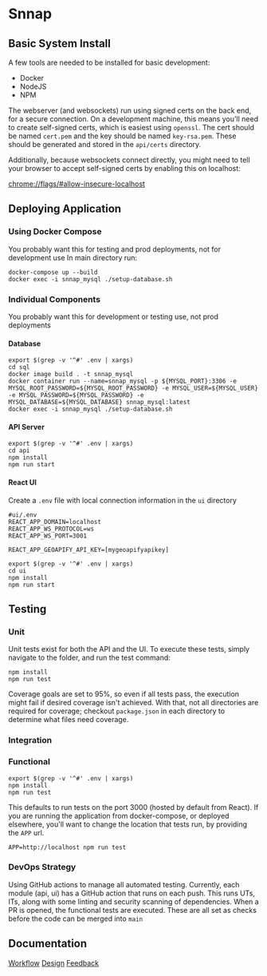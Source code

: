 # Snnap

## Basic System Install
A few tools are needed to be installed for basic development:
* Docker
* NodeJS
* NPM

The webserver (and websockets) run using signed certs on the back end, for a secure connection.
On a development machine, this means you'll need to create self-signed certs, which is easiest
using `openssl`. The cert should be named `cert.pem` and the key should be named `key-rsa.pem`.
These should be generated and stored in the `api/certs` directory.

Additionally, because websockets connect directly, you might need to tell your browser to accept
self-signed certs by enabling this on localhost:

[chrome://flags/#allow-insecure-localhost](chrome://flags/#allow-insecure-localhost)


## Deploying Application
### Using Docker Compose
You probably want this for testing and prod deployments, not for development use
In main directory run:
```shell
docker-compose up --build
docker exec -i snnap_mysql ./setup-database.sh
```
### Individual Components
You probably want this for development or testing use, not prod deployments 
#### Database
```shell
export $(grep -v '^#' .env | xargs)
cd sql
docker image build . -t snnap_mysql
docker container run --name=snnap_mysql -p ${MYSQL_PORT}:3306 -e MYSQL_ROOT_PASSWORD=${MYSQL_ROOT_PASSWORD} -e MYSQL_USER=${MYSQL_USER} -e MYSQL_PASSWORD=${MYSQL_PASSWORD} -e MYSQL_DATABASE=${MYSQL_DATABASE} snnap_mysql:latest
docker exec -i snnap_mysql ./setup-database.sh
```

#### API Server
```shell
export $(grep -v '^#' .env | xargs)
cd api
npm install
npm run start
```

#### React UI
Create a `.env` file with local connection information in the `ui` directory
```shell
#ui/.env
REACT_APP_DOMAIN=localhost
REACT_APP_WS_PROTOCOL=ws
REACT_APP_WS_PORT=3001

REACT_APP_GEOAPIFY_API_KEY=[mygeoapifyapikey]
```
```shell
export $(grep -v '^#' .env | xargs)
cd ui
npm install
npm run start
```

## Testing

### Unit
Unit tests exist for both the API and the UI. To execute these tests, simply navigate 
to the folder, and run the test command:
```shell
npm install
npm run test
```
Coverage goals are set to 95%, so even if all tests pass, the execution might fail 
if desired coverage isn't achieved. With that, not all directories are required for
coverage; checkout `package.json` in each directory to determine what files need
coverage.

### Integration

### Functional
```shell
export $(grep -v '^#' .env | xargs)
npm install
npm run test
```
This defaults to run tests on the port 3000 (hosted by default from React).
If you are running the application from docker-compose, or deployed elsewhere, you'll
want to change the location that tests run, by providing the `APP` url.
```shell
APP=http://localhost npm run test
```

### DevOps Strategy
Using GitHub actions to manage all automated testing. Currently, each module (api, ui) has
a GitHub action that runs on each push. This runs UTs, ITs, along with some linting and 
security scanning of dependencies.
When a PR is opened, the functional tests are executed.
These are all set as checks before the code can be merged into `main`

## Documentation

[Workflow](https://docs.google.com/presentation/d/1BjzJkv9XqFue_Srer7AKXsyXZ8qBxGLwcC6cHl9HGp4/edit#slide=id.p)
[Design](https://www.figma.com/file/FBqEl0QylgkvUPxU27RxTh)
[Feedback](https://app.markup.io/markup/35f53d33-98fc-4a1a-83b9-5888530c2c4f)
